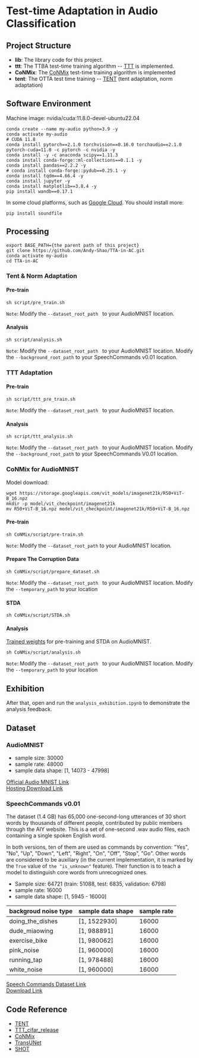 # Test-time Adaptation in Audio Classification

## Project Structure
+ **lib**: The library code for this project.
+ **ttt**: The TTBA test-time training algorithm -- [TTT](https://yueatsprograms.github.io/ttt/home.html) is implemented.
+ **CoNMix**: The [CoNMix](https://sites.google.com/view/conmix-vcl) test-time training algorithm is implemented
+ **tent**: The OTTA test time training -- [TENT](https://doi.org/10.48550/arXiv.2006.10726) (tent adaptation, norm adaptation)

## Software Environment
Machine image: nvidia/cuda:11.8.0-devel-ubuntu22.04
```shell
conda create --name my-audio python=3.9 -y 
conda activate my-audio
# CUDA 11.8
conda install pytorch==2.1.0 torchvision==0.16.0 torchaudio==2.1.0 pytorch-cuda=11.8 -c pytorch -c nvidia -y
conda install -y -c anaconda scipy==1.11.3
conda install conda-forge::ml-collections==0.1.1 -y
conda install pandas==2.2.2 -y
# conda install conda-forge::pydub==0.25.1 -y
conda install tqdm==4.66.4 -y
conda install jupyter -y
conda install matplotlib==3.8.4 -y 
pip install wandb==0.17.1
```
In some cloud platforms, such as [Google Cloud](https://cloud.google.com/). You should install more:
```shell
pip install soundfile
```

## Processing
```
export BASE_PATH={the parent path of this project}
git clone https://github.com/Andy-Shao/TTA-in-AC.git
conda activate my-audio
cd TTA-in-AC
```
### Tent & Norm Adaptation
#### Pre-train
```shell
sh script/pre_train.sh
```
`Note`: Modify the `--dataset_root_path ` to your AudioMNIST location.
#### Analysis
```shell
sh script/analysis.sh
```
`Note`: Modify the `--dataset_root_path ` to your AudioMNIST location. Modify the `--background_root_path` to your SpeechCommands v0.01 location.

### TTT Adaptation
#### Pre-train
```shell
sh script/ttt_pre_train.sh
```
`Note`: Modify the `--dataset_root_path ` to your AudioMNIST location.

#### Analysis
```shell
sh script/ttt_analysis.sh
```
`Note`: Modify the `--dataset_root_path ` to your AudioMNIST location. Modify the `--background_root_path` to your SpeechCommands V0.01 location.

### CoNMix for AudioMNIST
Model download:
```shell
wget https://storage.googleapis.com/vit_models/imagenet21k/R50+ViT-B_16.npz
mkdir -p model/vit_checkpoint/imagenet21k
mv R50+ViT-B_16.npz model/vit_checkpoint/imagenet21k/R50+ViT-B_16.npz
```
#### Pre-train
```shell
sh CoNMix/script/pre-train.sh
```
`Note`: Modify the `--dataset_root_path` to your AudioMNIST location.
#### Prepare The Corruption Data
```shell
sh CoNMix/script/prepare_dataset.sh
```
`Note`: Modify the `--dataset_root_path ` to your AudioMNIST location. Modify the `--temporary_path` to your location
#### STDA
```shell
sh CoNMix/script/STDA.sh
```
#### Analysis
[Trained weights](https://drive.google.com/file/d/1LOGKHBgUm43SC6pGq3MKq_P7weRIgIJW/view?usp=drive_link) for pre-training and STDA on AudioMNIST.
```shell
sh CoNMix/script/analysis.sh
```
`Note`: Modify the `--dataset_root_path ` to your AudioMNIST location. Modify the `--temporary_path` to your location

## Exhibition
After that, open and run the `analysis_exhibition.ipynb` to demonstrate the analysis feedback. 

## Dataset
### AudioMNIST
+ sample size: 30000
+ sample rate: 48000
+ sample data shape: [1, 14073 - 47998]
  
[Official Audio MNIST Link](https://github.com/soerenab/AudioMNIST/tree/master)<br/>
[Hosting Download Link](https://drive.google.com/file/d/1kq5_qCKRUTHmViDIziSRKPjW4fIoyT9u/view?usp=drive_link)

### SpeechCommands v0.01
The dataset (1.4 GB) has 65,000 one-second-long utterances of 30 short words by thousands of different people, contributed by public members through the AIY website. This is a set of one-second .wav audio files, each containing a single spoken English word.

In both versions, ten of them are used as commands by convention: "Yes", "No", "Up", "Down", "Left",
"Right", "On", "Off", "Stop", "Go". Other words are considered to be auxiliary (in the current implementation,
it is marked by the `True` value of `the "is_unknown"` feature). Their function is to teach a model to distinguish core words
from unrecognized ones.

+ Sample size: 64721 (train: 51088, test: 6835, validation: 6798)
+ sample rate: 16000
+ sample data shape: [1, 5945 - 16000]

|backgroud noise type|sample data shape|sample rate|
|--|--|--|
|doing_the_dishes|[1, 1522930]|16000|
|dude_miaowing|[1, 988891]|16000|
|exercise_bike|[1, 980062]|16000|
|pink_noise|[1, 960000]|16000|
|running_tap|[1, 978488]|16000|
|white_noise|[1, 960000]|16000|

[Speech Commands Dataset Link](https://research.google/blog/launching-the-speech-commands-dataset/)<br/>
[Download Link](http://download.tensorflow.org/data/speech_commands_v0.01.tar.gz)
<!-- [TensorFlow Document](https://www.tensorflow.org/datasets/community_catalog/huggingface/speech_commands) -->

## Code Reference
+ [TENT](https://github.com/DequanWang/tent)
+ [TTT_cifar_release](https://github.com/yueatsprograms/ttt_cifar_release/tree/master)
+ [CoNMix](https://github.com/vcl-iisc/CoNMix/tree/master)
+ [TransUNet](https://github.com/Beckschen/TransUNet)
+ [SHOT](https://github.com/tim-learn/SHOT)
